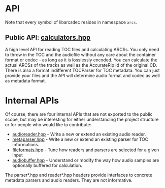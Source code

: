 # API

Note that every symbol of libarcsdec resides in namespace ``arcs``.



## Public API: [calculators.hpp](./src/calculators.hpp)

A high level API for reading TOC files and calculating ARCSs. You only
need to throw in the TOC and the audiofile without any care about the
container format or codec - as long as it is losslessly encoded. You can
calculate the actual ARCSs of the tracks as well as the AccurateRip id of the
original CD. There is also a format indifferent TOCParser for TOC metadata. You
can just provide your files and the API will determine audio format and codec as
well as metadata format.



# Internal APIs

Of course, there are four internal APIs that are not exported to the public
scope, but may be interesting for either understanding the project structure or
for people who would like to contribute:

- [audioreader.hpp](./src/audioreader.hpp) - Write a new or extend an existing
  audio reader.
- [metaparser.hpp](./src/metaparser.hpp) - Write a new or extend an existing
  parser for TOC informations.
- [fileformats.hpp](./src/fileformats.hpp) - Tune how readers and parsers are
  selected for a given input
- [audiobuffer.hpp](./src/audiobuffer.hpp) - Understand or modify the way how
  audio samples are optionally buffered for calculation.

The parser\*.hpp and reader\*.hpp headers provide interfaces to concrete
metadata parsers and audio readers. They are not informative.

